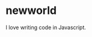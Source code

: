 # newworld
I love writing code in Javascript.
<!DOCTYPE html>
<html>
<head>
	<title></title>
</head>
<body>

</body>
</html>